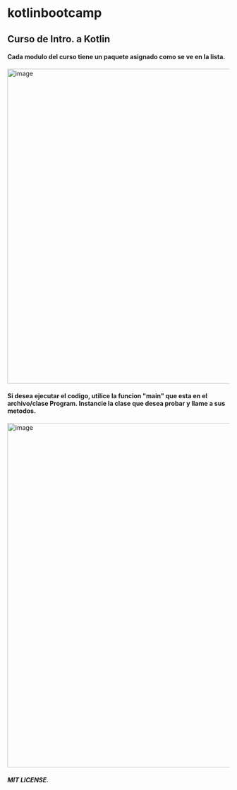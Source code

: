 # kotlinbootcamp
## Curso de Intro. a Kotlin
#### Cada modulo del curso tiene un paquete asignado como se ve en la lista.
<img width="715" alt="image" src="https://github.com/carlsosa/kotlinbootcamp/assets/9312729/87ed660a-75c0-4efa-ac0a-612b1307c6b7">


#### Si desea ejecutar el codigo, utilice la funcion "main" que esta en el archivo/clase Program. Instancie la clase que desea probar y llame a sus metodos.
<img width="782" alt="image" src="https://github.com/carlsosa/kotlinbootcamp/assets/9312729/e8f98b31-5acf-41ff-93c5-bbf0d1b052f9">

##### MIT LICENSE.

